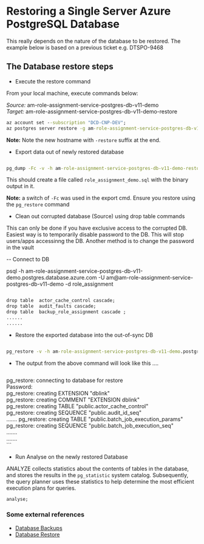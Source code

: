 # Restoring a Single Server Azure PostgreSQL Database
This really depends on the nature of the database to be restored. The example below is based on a previous ticket e.g. DTSPO-9468

## The Database restore steps

* Execute the restore command

From your local machine, execute commands below:

*Source:* am-role-assignment-service-postgres-db-v11-demo<br>
*Target:* am-role-assignment-service-postgres-db-v11-demo-restore

  ```cmd
az account set --subscription "DCD-CNP-DEV";
az postgres server restore -g am-role-assignment-service-postgres-db-v11-data-demo -n am-role-assignment-service-postgres-db-v11-demo-restore --restore-point-in-time 2022-07-13T17:00:01Z -s am-role-assignment-service-postgres-db-v11-demo;
  ```
  **Note:** Note the new hostname with `-restore` suffix at the end.

* Export data out of newly restored database


```cmd

pg_dump -Fc -v -h am-role-assignment-service-postgres-db-v11-demo-restore.postgres.database.azure.com -U am@am-role-assignment-service-postgres-db-v11-demo-restore -d role_assignment > role_assignment_demo.sql 
   ```

  
  This should create a file called `role_assignment_demo.sql` with the binary output in it.

  **Note:** a switch of `-Fc` was used in the export cmd. Ensure you restore using the `pg_restore` command
 
* Clean out corrupted database (Source) using drop table commands

This can only be done if you have exclusive access to the corrupted DB. Easiest way is to temporarily disable password to the DB. This will stop users/apps accessinng the DB. Another method is to change the password in the vault

-- Connect to DB <br>

psql -h am-role-assignment-service-postgres-db-v11-demo.postgres.database.azure.com -U am@am-role-assignment-service-postgres-db-v11-demo -d role_assignment

 ```cmd

drop table  actor_cache_control cascade;
drop table  audit_faults cascade;
drop table  backup_role_assignment cascade ;
......
......
   ```

* Restore the exported database into the out-of-sync DB

```cmd

pg_restore -v -h am-role-assignment-service-postgres-db-v11-demo.postgres.database.azure.com -U am@am-role-assignment-service-postgres-db-v11-demo -d role_assignment < role_assignment_demo.sql
   ```

* The output from the above command will look like this ....

  ```cmd

pg_restore: connecting to database for restore<br>
Password:<br>
pg_restore: creating EXTENSION "dblink"<br>
pg_restore: creating COMMENT "EXTENSION dblink"<br>
pg_restore: creating TABLE "public.actor_cache_control"<br>
pg_restore: creating SEQUENCE "public.audit_id_seq"<br>
.......
pg_restore: creating TABLE "public.batch_job_execution_params"<br>
pg_restore: creating SEQUENCE "public.batch_job_execution_seq"<br>
.......<br>
.......<br>
    ```

* Run Analyse on the newly restored Database

ANALYZE collects statistics about the contents of tables in the database, and stores the results in the `pg_statistic` system catalog. Subsequently, the query planner uses these statistics to help determine the most efficient execution plans for queries.

```cmd
analyse;
   ```

### Some external references

* [Database Backups](https://www.postgresqltutorial.com/postgresql-administration/postgresql-backup-database/)
* [Database Restore](https://www.postgresqltutorial.com/postgresql-administration/postgresql-restore-database/)
 
